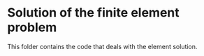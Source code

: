 Solution of the finite element problem
======================================

This folder contains the code that deals with the element solution.


